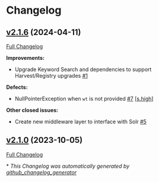 # Changelog

## [v2.1.6](https://github.com/NASA-PDS/search-ui-legacy/tree/v2.1.6) (2024-04-11)

[Full Changelog](https://github.com/NASA-PDS/search-ui-legacy/compare/v2.1.0...v2.1.6)

**Improvements:**

- Upgrade Keyword Search and dependencies to support Harvest/Registry upgrades [\#1](https://github.com/NASA-PDS/search-ui-legacy/issues/1)

**Defects:**

- NullPointerException when `wt` is not provided [\#7](https://github.com/NASA-PDS/search-ui-legacy/issues/7) [[s.high](https://github.com/NASA-PDS/search-ui-legacy/labels/s.high)]

**Other closed issues:**

- Create new middleware layer to interface with Solr [\#5](https://github.com/NASA-PDS/search-ui-legacy/issues/5)

## [v2.1.0](https://github.com/NASA-PDS/search-ui-legacy/tree/v2.1.0) (2023-10-05)

[Full Changelog](https://github.com/NASA-PDS/search-ui-legacy/compare/aeca3206a0fae3d911ce6f23d68e84656a6074cf...v2.1.0)



\* *This Changelog was automatically generated by [github_changelog_generator](https://github.com/github-changelog-generator/github-changelog-generator)*
